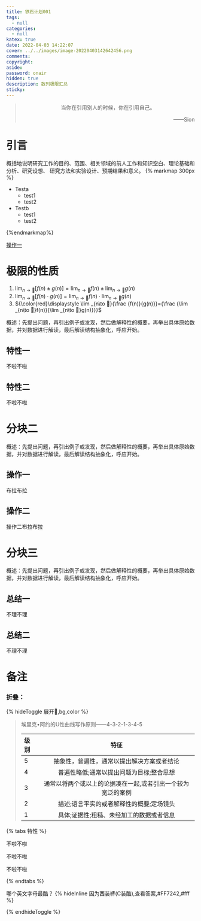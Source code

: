 ```yaml
---
title: 铁石计划001
tags:
  - null
categories:
  - null
katex: true
date: 2022-04-03 14:22:07
cover: ../../images/image-20220403142642456.png
comments:
copyright:
aside:
password: onair
hidden: true
description: 数列极限汇总
sticky:
---
```


> <center>当你在引用别人的时候，你在引用自己。</center>
> <p align="right">——Sion</p>
>

# 引言

概括地说明研究工作的目的、范围、相关领域的前人工作和知识空白、理论基础和分析、研究设想、 研究方法和实验设计、预期结果和意义。
{% markmap 300px %}

- Testa
  - test1
  - test2
- Testb
  - test1
  - test2  

{%endmarkmap%}

[操作一](#操作二)

# 极限的性质

1. ${\displaystyle \lim _{n\to 🥕}[f(n)\pm g(n)]=\lim _{n\to 🥕}f(n)\pm \lim _{n\to 🥕}g(n)}$
2. ${\displaystyle \lim _{n\to 🥕}[f(n)\cdot g(n)]=\lim _{n\to 🥕}f(n)\cdot \lim _{n\to 🥕}g(n)}$
3. ${\color{red}\displaystyle \lim _{n\to 🥕}{\frac {f(n)}{g(n)}}={\frac {\lim _{n\to 🥕}f(n)}{\lim _{n\to 🥕}g(n)}}}$



概述：先提出问题，再引出例子或发现，然后做解释性的概要，再举出具体原始数据，并对数据进行解读，最后解读结构抽象化，呼应开始。

## 特性一

不啦不啦

## 特性二

不啦不啦

# 分块二

概述：先提出问题，再引出例子或发现，然后做解释性的概要，再举出具体原始数据，并对数据进行解读，最后解读结构抽象化，呼应开始。

## 操作一

布拉布拉

## 操作二
<div id= "操作二" > 操作二布拉布拉  </div>


# 分块三

概述：先提出问题，再引出例子或发现，然后做解释性的概要，再举出具体原始数据，并对数据进行解读，最后解读结构抽象化，呼应开始。

## 总结一

不理不理

## 总结二

不理不理

# 备注

### 折叠：

{% hideToggle 展开🎁,bg,color %}


> 埃里克•阿约的U性曲线写作原则——4-3-2-1-3-4-5
>
> | 级别 |                            特征                             |
> | :--- | :---------------------------------------------------------: |
> | 5    |         抽象性，普遍性，通常以提出解决方案或者结论          |
> | 4    |          普遍性略低;通常以提出问题为目标;整合思想           |
> | 3    | 通常以将两个或以上的论据凑在一起,或者引出一个较为宽泛的案例 |
> | 2    |          描述;语言平实的或者解释性的概要;定场镜头           |
> | 1    |          具体;证据性;粗糙、未经加工的数据或者信息           |
>

{% tabs 特性 %}
<!-- tab 示例一 -->
不啦不啦
<!-- endtab -->

<!-- tab 示例二@fab fa-apple -->
不啦不啦
<!-- endtab -->

<!-- tab 示例三@fas fa-bomb -->
不啦不啦
<!-- endtab -->
{% endtabs %}

哪个英文字母最酷？ {% hideInline 因为西装裤(C装酷),查看答案,#FF7242,#fff %}



{% endhideToggle %}





